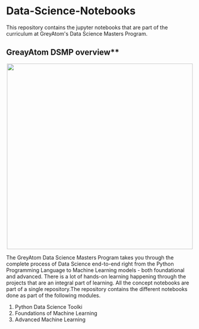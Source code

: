 # Data-Science-Notebooks

This repository contains the jupyter notebooks that are part of the curriculum at GreyAtom's Data Science Masters Program.


## GreayAtom DSMP overview**

<p align="center"> 
<img src="https://greyatom.com/static/assets/images/temp/site-images/logo/greyatom-logo.d65fc29b718b.svg" width="500">
</p>

The GreyAtom Data Science Masters Program takes you through the complete process of Data Science end-to-end right from the Python Programming Language to Machine Learning models - both foundational and advanced. There is a lot of hands-on learning happening through the projects that are an integral part of learning. All the concept notebooks are part of a single repository.The repository contains the different notebooks done as part of the following modules.

1. Python Data Science Toolki
2. Foundations of Machine Learning
3. Advanced Machine Learning



